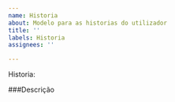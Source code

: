 ```yaml
---
name: Historia
about: Modelo para as historias do utilizador
title: ''
labels: Historia
assignees: ''

---
```


Historia:

###Descrição
